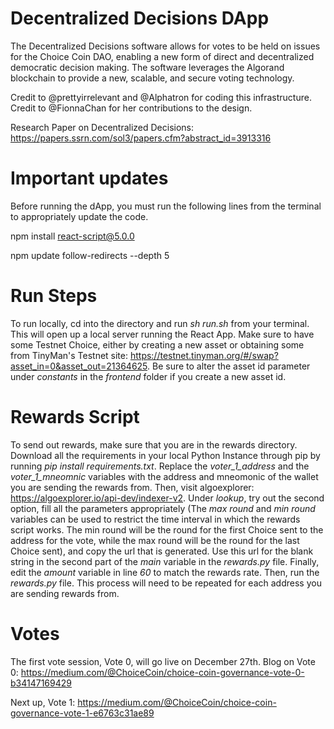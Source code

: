 # Decentralized Decisions DApp

The Decentralized Decisions software allows for votes to be held on issues for the Choice Coin DAO, enabling a new form of direct and decentralized democratic decision making. The software leverages the Algorand blockchain to provide a new, scalable, and secure voting technology.

Credit to @prettyirrelevant and @Alphatron for coding this infrastructure.
Credit to @FionnaChan for her contributions to the design.

Research Paper on Decentralized Decisions: https://papers.ssrn.com/sol3/papers.cfm?abstract_id=3913316

# Important updates

Before running the dApp, you must run the following lines from the terminal to appropriately update the code.

npm install react-script@5.0.0

npm update follow-redirects --depth 5

# Run Steps
To run locally, cd into the directory and run *sh run.sh* from your terminal. This will open up a local server running the React App. 
Make sure to have some Testnet Choice, either by creating a new asset or obtaining some from TinyMan's Testnet site: https://testnet.tinyman.org/#/swap?asset_in=0&asset_out=21364625. Be sure to alter the asset id parameter under *constants* in the *frontend* folder if you create a new asset id.

# Rewards Script
To send out rewards, make sure that you are in the rewards directory. Download all the requirements in your local Python Instance through pip by running *pip install requirements.txt*. Replace the *voter_1_address* and the *voter_1_mneomnic* variables with the address and mneomonic of the wallet you are sending the rewards from. Then, visit algoexplorer: https://algoexplorer.io/api-dev/indexer-v2. Under *lookup*, try out the second option, fill all the parameters appropriately (The *max round* and *min round* variables can be used to restrict the time interval in which the rewards script works. The min round will be the round for the first Choice sent to the address for the vote, while the max round will be the round for the last Choice sent), and copy the url that is generated. Use this url for the blank string in the second part of the *main* variable in the *rewards.py* file. Finally, edit the *amount* variable in line *60* to match the rewards rate. Then, run the *rewards.py* file. This process will need to be repeated for each address you are sending rewards from.

# Votes

The first vote session, Vote 0, will go live on December 27th. Blog on Vote 0: https://medium.com/@ChoiceCoin/choice-coin-governance-vote-0-b34147169429

Next up, Vote 1: https://medium.com/@ChoiceCoin/choice-coin-governance-vote-1-e6763c31ae89
